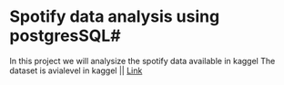 # Spotify data analysis using postgresSQL#
In this project  we will analysize the spotify data available in kaggel
The dataset is avialevel in kaggel || [Link](https://www.kaggle.com/datasets/sanjanchaudhari/spotify-dataset)
